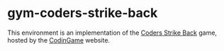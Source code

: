 # gym-coders-strike-back

This environment is an implementation of the [Coders Strike Back](https://www.codingame.com/multiplayer/bot-programming/coders-strike-back) game, hosted by the [CodinGame](https://www.codingame.com) website.